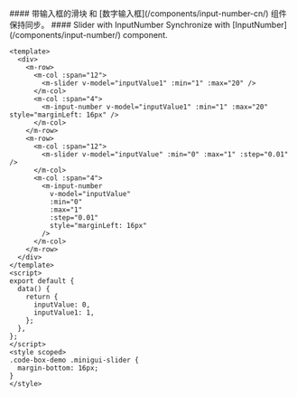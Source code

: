 <cn>
#### 带输入框的滑块
和 [数字输入框](/components/input-number-cn/) 组件保持同步。
</cn>

<us>
#### Slider with InputNumber
Synchronize with [InputNumber](/components/input-number/) component.
</us>

```vue
<template>
  <div>
    <m-row>
      <m-col :span="12">
        <m-slider v-model="inputValue1" :min="1" :max="20" />
      </m-col>
      <m-col :span="4">
        <m-input-number v-model="inputValue1" :min="1" :max="20" style="marginLeft: 16px" />
      </m-col>
    </m-row>
    <m-row>
      <m-col :span="12">
        <m-slider v-model="inputValue" :min="0" :max="1" :step="0.01" />
      </m-col>
      <m-col :span="4">
        <m-input-number
          v-model="inputValue"
          :min="0"
          :max="1"
          :step="0.01"
          style="marginLeft: 16px"
        />
      </m-col>
    </m-row>
  </div>
</template>
<script>
export default {
  data() {
    return {
      inputValue: 0,
      inputValue1: 1,
    };
  },
};
</script>
<style scoped>
.code-box-demo .minigui-slider {
  margin-bottom: 16px;
}
</style>
```
